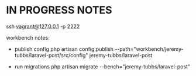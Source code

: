 # IN PROGRESS NOTES

ssh vagrant@127.0.0.1 -p 2222

workbench notes:

- publish config
php artisan config:publish --path="workbench/jeremy-tubbs/laravel-post/src/config" jeremy-tubbs/laravel-post

- run migrations
php artisan migrate --bench="jeremy-tubbs/laravel-post"